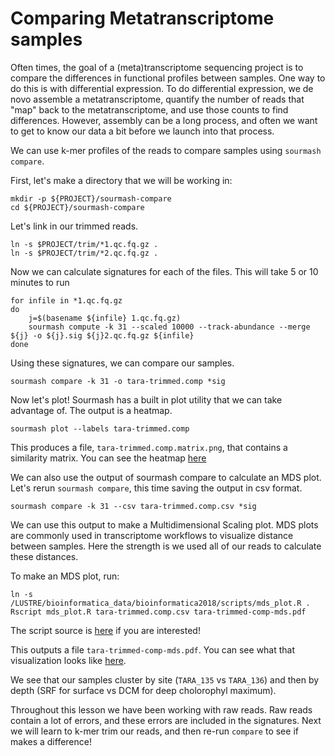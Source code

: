 # Comparing Metatranscriptome samples

Often times, the goal of a (meta)transcriptome sequencing project is
to compare the differences in functional profiles between samples. One way
to do this is with differential expression. To do differential expression,
we de novo assemble a metatranscriptome, quantify the number of reads that "map"
back to the metatranscriptome, and use those counts to find differences. However,
assembly can be a long process, and often we want to get to know our data a bit
before we launch into that process. 

We can use k-mer profiles of the reads to compare samples using `sourmash compare`.

First, let's make a directory that we will be working in:
```
mkdir -p ${PROJECT}/sourmash-compare
cd ${PROJECT}/sourmash-compare
```

Let's link in our trimmed reads. 

```
ln -s $PROJECT/trim/*1.qc.fq.gz .
ln -s $PROJECT/trim/*2.qc.fq.gz . 
```

Now we can calculate signatures for each of the files. This will take 5 or 10 minutes to run

```
for infile in *1.qc.fq.gz
do
    j=$(basename ${infile} 1.qc.fq.gz)
    sourmash compute -k 31 --scaled 10000 --track-abundance --merge ${j} -o ${j}.sig ${j}2.qc.fq.gz ${infile}
done
```

Using these signatures, we can compare our samples. 

```
sourmash compare -k 31 -o tara-trimmed.comp *sig
```

Now let's plot! Sourmash has a built in plot utility that we can take advantage of.
The output is a heatmap. 

```
sourmash plot --labels tara-trimmed.comp
```

This produces a file, `tara-trimmed.comp.matrix.png`, that contains a
similarity matrix.
You can see the heatmap [here](https://github.com/ngs-docs/2018-cicese-metatranscriptomics/blob/master/docs/files/tara-trimmed.comp.matrix.png)

We can also use the output of sourmash compare to calculate an MDS plot. Let's 
rerun `sourmash compare`, this time saving the output in csv format.
```
sourmash compare -k 31 --csv tara-trimmed.comp.csv *sig 
```

We can use this output to make a Multidimensional Scaling plot. MDS plots are 
commonly used in transcriptome workflows to visualize distance between samples. 
Here the strength is we used all of our reads to calculate these distances. 

To make an MDS plot, run:
```
ln -s /LUSTRE/bioinformatica_data/bioinformatica2018/scripts/mds_plot.R . 
Rscript mds_plot.R tara-trimmed.comp.csv tara-trimmed-comp-mds.pdf 
```

The script source is [here](https://raw.githubusercontent.com/ngs-docs/2018-cicese-metatranscriptomics/master/scripts/mds_plot.R) if you are interested!

This outputs a file `tara-trimmed-comp-mds.pdf`.  You can see what
that visualization looks like
[here](https://github.com/ngs-docs/2018-cicese-metatranscriptomics/blob/master/docs/files/tara-trimmed-comp-mds.pdf).

We see that our samples cluster by site (`TARA_135` vs `TARA_136`) and
then by depth (SRF for surface vs DCM for deep cholorophyl maximum).

Throughout this lesson we have been working with raw reads. 
Raw reads contain a lot of errors, and these errors are included in the
signatures. Next we will learn to k-mer trim our reads, and then re-run 
`compare` to see if makes a difference!
